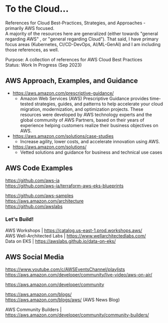 # To the Cloud...

References for Cloud Best-Practices, Strategies, and Approaches - primarily AWS focused.  
A majority of the resources here are generalized (either towards "general regarding AWS" , or "general regarding Cloud").  That said, I have primary focus areas (Kubernetes, CI/CD-DevOps, AI/ML-GenAI) and I am including those references, as well.

Purpose:  A collection of references for AWS Cloud Best Practices  
Status:  Work In Progress (Sep 2023)

## AWS Approach, Examples, and Guidance

* https://aws.amazon.com/prescriptive-guidance/  
  * Amazon Web Services (AWS) Prescriptive Guidance provides time-tested strategies, guides, and patterns to help accelerate your cloud migration, modernization, and optimization projects. These resources were developed by AWS technology experts and the global community of AWS Partners, based on their years of experience helping customers realize their business objectives on AWS.
* https://aws.amazon.com/solutions/case-studies  
  * Increase agility, lower costs, and accelerate innovation using AWS.
* https://aws.amazon.com/solutions/  
  * Vetted solutions and guidance for business and technical use cases

  
## AWS Code Examples 
https://github.com/aws-ia  
https://github.com/aws-ia/terraform-aws-eks-blueprints  

https://github.com/aws-samples  
https://aws.amazon.com/architecture  
https://github.com/awslabs  

### Let's Build!
AWS Workshops | https://catalog.us-east-1.prod.workshops.aws/  
AWS Well-Architected Labs | https://www.wellarchitectedlabs.com/  
Data on EKS | https://awslabs.github.io/data-on-eks/    

## AWS Social Media
https://www.youtube.com/c/AWSEventsChannel/playlists  
https://aws.amazon.com/developer/community/live-video/aws-on-air/  

https://aws.amazon.com/developer/community  

https://aws.amazon.com/blogs/  
https://aws.amazon.com/blogs/aws/ (AWS News Blog)  

AWS Community Builders | https://aws.amazon.com/developer/community/community-builders/
